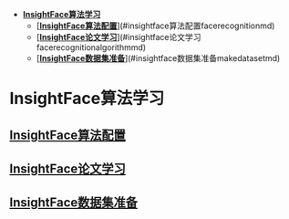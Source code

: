 <!-- TOC depthFrom:1 depthTo:6 withLinks:1 updateOnSave:1 orderedList:0 -->

- [**InsightFace算法学习**](#insightface算法学习)
	- [**[InsightFace算法配置](FaceRecognition.md)**](#insightface算法配置facerecognitionmd)
	- [**[InsightFace论文学习](FaceRecognitionAlgorithm.md)**](#insightface论文学习facerecognitionalgorithmmd)
	- [**[InsightFace数据集准备](MakeDataSet.md)**](#insightface数据集准备makedatasetmd)

<!-- /TOC -->
# **InsightFace算法学习**

## **[InsightFace算法配置](FaceRecognition.md)**
## **[InsightFace论文学习](FaceRecognitionAlgorithm.md)**
## **[InsightFace数据集准备](MakeDataSet.md)**
